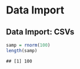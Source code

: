 Data Import
================

## Data Import: CSVs

``` r
samp = rnorm(100)
length(samp)
```

    ## [1] 100
